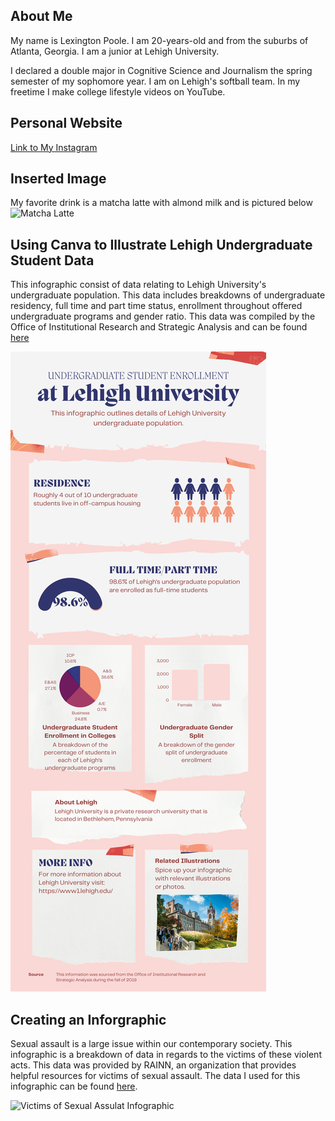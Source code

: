 ## About Me
My name is Lexington Poole. I am 20-years-old and from the suburbs of Atlanta, Georgia. I am a junior at Lehigh University.

I declared a double major in Cognitive Science and Journalism the spring semester of my sophomore year. I am on Lehigh's softball team. In my freetime I make college lifestyle videos on YouTube.

## Personal Website
[Link to My Instagram](https://www.instagram.com/lexijpoole/)

## Inserted Image
My favorite drink is a matcha latte with almond milk and is pictured below
![Matcha Latte](https://www.acozykitchen.com/wp-content/uploads/2017/04/IcedMatchaLatte-1.jpg) 

## Using Canva to Illustrate Lehigh Undergraduate Student Data
This infographic consist of data relating to Lehigh University's undergraduate population. This data includes breakdowns of undergraduate residency, full time and part time status, enrollment throughout offered undergraduate programs and gender ratio. This data was compiled by the Office of Institutional Research and Strategic Analysis and can be found [here](https://oirsa.lehigh.edu/sites/oirsa.lehigh.edu/files/LUprofile_2019.pdf)

![Lehigh Undergraduate Student Infographic](https://github.com/lexingtonpoole/lexingtonpoole.github.io/blob/main/datacanva.png?raw=true)

## Creating an Inforgraphic
Sexual assault is a large issue within our contemporary society. This infographic is a breakdown of data in regards to the victims of these violent acts. This data was provided by RAINN, an organization that provides helpful resources for victims of sexual assault. The data I used for this infographic can be found [here](https://www.rainn.org/statistics/victims-sexual-violence).

![Victims of Sexual Assulat Infographic](https://user-images.githubusercontent.com/100098620/155923755-4aada8ad-e43a-4c33-8535-27bcaecad76a.png)
